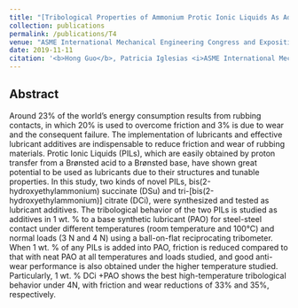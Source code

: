 ```yaml
---
title: "[Tribological Properties of Ammonium Protic Ionic Liquids As Additives in Polyalphaolefin for Steel-Steel Contact](https://asmedigitalcollection.asme.org/IMECE/proceedings-abstract/IMECE2019/59490/V012T10A069/1073607)"
collection: publications
permalink: /publications/T4
venue: "ASME International Mechanical Engineering Congress and Exposition"
date: 2019-11-11
citation: '<b>Hong Guo</b>, Patricia Iglesias <i>ASME International Mechanical Engineering Congress and Exposition</i> <b>2019</b>.'
---
```


## Abstract
Around 23% of the world’s energy consumption results from rubbing contacts, in which 20% is used to overcome friction and 3% is due to wear and the consequent failure. The implementation of lubricants and effective lubricant additives are indispensable to reduce friction and wear of rubbing materials. Protic Ionic Liquids (PILs), which are easily obtained by proton transfer from a Brønsted acid to a Brønsted base, have shown great potential to be used as lubricants due to their structures and tunable properties. In this study, two kinds of novel PILs, bis(2-hydroxyethylammonium) succinate (DSu) and tri-[bis(2-hydroxyethylammonium)] citrate (DCi), were synthesized and tested as lubricant additives. The tribological behavior of the two PILs is studied as additives in 1 wt. % to a base synthetic lubricant (PAO) for steel-steel contact under different temperatures (room temperature and 100°C) and normal loads (3 N and 4 N) using a ball-on-flat reciprocating tribometer. When 1 wt. % of any PILs is added into PAO, friction is reduced compared to that with neat PAO at all temperatures and loads studied, and good anti-wear performance is also obtained under the higher temperature studied. Particularly, 1 wt. % DCi +PAO shows the best high-temperature tribological behavior under 4N, with friction and wear reductions of 33% and 35%, respectively.
